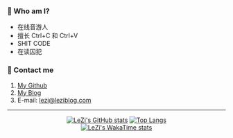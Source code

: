 ### 👋 Who am I?
- 在线音游人
- 擅长 Ctrl+C 和 Ctrl+V
- SHIT CODE
- 在读囚犯

### 💬 Contact me
1. [My Github](https://github.com/LeZi9916)
2. [My Blog](https://leziblog.cn)
3. E-mail: [lezi@leziblog.com](mailto:lezi@leziblog.com)

---  

[<div align=center>![LeZi's GitHub stats](https://github-readme-stats.vercel.app/api?username=LeZi9916&show_icons=true&theme=radical&count_private=true)](https://github.com/anuraghazra/github-readme-stats)
[![Top Langs](https://github-readme-stats.vercel.app/api/top-langs/?username=LeZi9916&theme=transparent)](https://github.com/anuraghazra/github-readme-stats)
[<div align=center>![LeZi's WakaTime stats](https://github-readme-stats.vercel.app/api/wakatime?username=LeZi&layout=compact&langs_count=5&theme=transparent)](https://github.com/anuraghazra/github-readme-stats)

<!--
**LeZi04919/LeZi04919** is a ✨ _special_ ✨ repository because its `README.md` (this file) appears on your GitHub profile.

Here are some ideas to get you started:

- 🔭 I’m currently working on ...
- 🌱 I’m currently learning ...
- 👯 I’m looking to collaborate on ...
- 🤔 I’m looking for help with ...
- 💬 Ask me about ...
- 📫 How to reach me: ...
- 😄 Pronouns: ...
- ⚡ Fun fact: ...
-->
